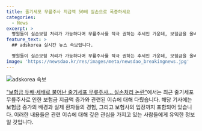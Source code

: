 ```yaml
---
title: 줄기세포 무릎주사 지급액 50배 실손으로 폭증하세요
categories:
  - News
excerpt: >
  병원들이 실손보험 처리가 가능하다며 무릎주사를 적극 권하는 추세인 가운데, 보험금을 올바르게 받지 못할 수도 있다는 경고가 나왔습니다. 한방병원은 입원을 권하며 추가 서비스로 주사를 제공하고 있으며, 환자들은 이로부터 보험금을 제대로 받지 못하는 경우도 발생하고 있습니다. 보험 지급액은 50배나 늘어나며, 비급여 실손 지급액은 계속해서 증가하는 추세입니다. 이러한 상황이 지속되는 가운데, 사람들은 신중한 판단이 요구될 것으로 보입니다.
feature_text: >
  ## adskorea 실시간 뉴스 속보입니다.

  병원들이 실손보험 처리가 가능하다며 무릎주사를 적극 권하는 추세인 가운데, 보험금을 올바르게 받지 못할 수도 있다는 경고가 나왔습니다. 한방병원은 입원을 권하며 추가 서비스로 주사를 제공하고 있으며, 환자들은 이로부터 보험금을 제대로 받지 못하는 경우도 발생하고 있습니다. 보험 지급액은 50배나 늘어나며, 비급여 실손 지급액은 계속해서 증가하는 추세입니다. 이러한 상황이 지속되는 가운데, 사람들은 신중한 판단이 요구될 것으로 보입니다.
image: 'https://newsdao.kr/res/images/meta/newsdao_breakingnews.jpg'
---
```


<p><img src="https://newsdao.kr/res/images/meta/newsdao_breakingnews.jpg" alt="adskorea 속보" /></p>

<p><a href="https://www.hankyung.com/society/article/202203242071g">"보험금 두배·세배로 불어난 줄기세포 무릎주사… 실손처리 논란"</a>에서는 최근 줄기세포 무릎주사로 인한 보험금 지급액 증가와 관련된 이슈에 대해 다뤘습니다. 해당 기사에는 보험금 증가의 배경과 실제 환자들의 경험, 그리고 보험사의 입장까지 포함되어 있습니다. 이러한 내용들은 관련 이슈에 대해 깊은 관심을 가지고 있는 사람들에게 유익한 정보일 것입니다.</p>

